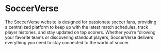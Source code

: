 # SoccerVerse
 The SoccerVerse website is designed for passionate soccer fans, providing a centralized platform to keep up with the latest match schedules, track player histories, and stay updated on top scorers. Whether you’re following your favorite teams or discovering standout players, SoccerVerse delivers everything you need to stay connected to the world of soccer.

